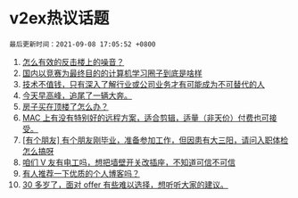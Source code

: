 # v2ex热议话题

`最后更新时间：2021-09-08 17:05:52 +0800`

1. [怎么有效的反击楼上的噪音？](https://www.v2ex.com/t/800542)
1. [国内以竞赛为最终目的的计算机学习圈子到底是啥样](https://www.v2ex.com/t/800469)
1. [技术不值钱，只有深入了解行业或公司业务才有可能成为不可替代的人](https://www.v2ex.com/t/800457)
1. [今天早高峰，追尾了一辆大奔。](https://www.v2ex.com/t/800603)
1. [房子买在顶楼了怎么办？](https://www.v2ex.com/t/800611)
1. [MAC 上有没有特别好的远程方案，适合剪辑，适量（非天价）付费也可接受。](https://www.v2ex.com/t/800523)
1. [[有个朋友] 有个朋友刚毕业，准备参加工作，但因患有大三阳，请问入职体检怎么搞呀](https://www.v2ex.com/t/800553)
1. [咱们 V 友有电工吗，想把墙壁开关改插座，不知道可信不可信](https://www.v2ex.com/t/800556)
1. [有人推荐一下优质的个人博客吗？](https://www.v2ex.com/t/800547)
1. [30 多岁了，面对 offer 有些难以选择，想听听大家的建议。](https://www.v2ex.com/t/800593)

